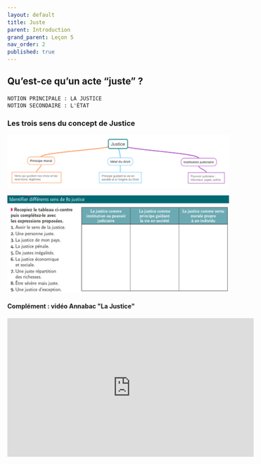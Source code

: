 ```yaml
---
layout: default
title: Juste
parent: Introduction
grand_parent: Leçon 5
nav_order: 2
published: true
---
```


## Qu’est-ce qu’un acte “juste” ?

```
NOTION PRINCIPALE : LA JUSTICE
NOTION SECONDAIRE : L'ÉTAT
```

### Les trois sens du concept de Justice


<a href="../../assets/img/justice-3-sens.png" target="_blank"><img src="../../assets/img/justice-3-sens.png" style="zoom:100%;" /></a> 



<a href="../../assets/img/exoL41.png" target="_blank"><img src="../../assets/img/exoL41.png" style="zoom:1OO%;" /></a> 

#### Complément : vidéo Annabac "La Justice"

<iframe width="560" height="315" src="https://www.youtube.com/embed/oBnaI_LTt7Q?si=I2CJTwAVuK5mlqIV" title="YouTube video player" frameborder="0" allow="accelerometer; autoplay; clipboard-write; encrypted-media; gyroscope; picture-in-picture; web-share" referrerpolicy="strict-origin-when-cross-origin" allowfullscreen></iframe>